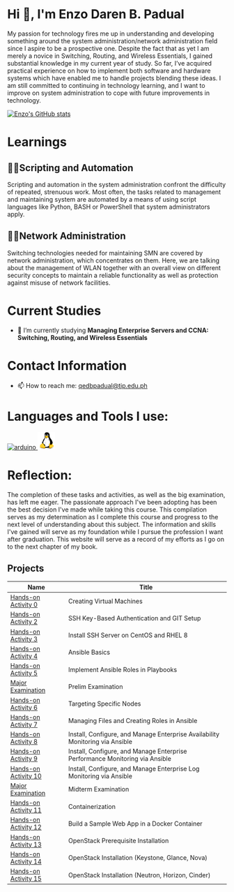 # Hi 👋, I'm Enzo Daren B. Padual

My passion for technology fires me up in understanding and developing something around the system administration/network administration field since I aspire to be a prospective one. Despite the fact that as yet I am merely a novice in Switching, Routing, and Wireless Essentials, I gained substantial knowledge in my current year of study. So far, I’ve acquired practical experience on how to implement both software and hardware systems which have enabled me to handle projects blending these ideas. I am still committed to continuing in technology learning, and I want to improve on system administration to cope with future improvements in technology.

[![Enzo's GitHub stats](https://github-readme-stats.vercel.app/api?username=Itanaki)](https://github.com/Itanaki/github-readme-stats)

# Learnings

## 🧑‍💻Scripting and Automation

Scripting and automation in the system administration confront the difficulty of repeated, strenuous work. Most often, the tasks related to management and maintaining system are automated by a means of using script languages like Python, BASH or PowerShell that system administrators apply.

## 🛜🚆Network Administration

Switching technologies needed for maintaining SMN are covered by network administration, which concentrates on them. Here, we are talking about the management of WLAN together with an overall view on different security concepts to maintain a reliable functionality as well as protection against misuse of network facilities.

# Current Studies

- 🌱 I’m currently studying **Managing Enterprise Servers and CCNA: Switching, Routing, and Wireless Essentials**
  
# Contact Information

- 📫 How to reach me: [qedbpadual@tip.edu.ph](mailto:qedbpadual@tip.edu.ph)

# Languages and Tools I use:
<p align="left"> <a href="https://www.arduino.cc/" target="_blank" rel="noreferrer"> <img src="https://cdn.worldvectorlogo.com/logos/arduino-1.svg" alt="arduino" width="40" height="40"/> </a> <a href="https://www.linux.org/" target="_blank" rel="noreferrer"> <img src="https://raw.githubusercontent.com/devicons/devicon/master/icons/linux/linux-original.svg" alt="linux" width="40" height="40"/> </a> </p>

# Reflection:
The completion of these tasks and activities, as well as the big examination, has left me eager. The passionate approach I've been adopting has been the best decision I've made while taking this course. This compilation serves as my determination as I complete this course and progress to the next level of understanding about this subject. The information and skills I've gained will serve as my foundation while I pursue the profession I want after graduation. This website will serve as a record of my efforts as I go on to the next chapter of my book.


## Projects

| Name         | Title      |
| ------------ | ---------- |
| [Hands-on Activity 0](https://github.com/Itanaki/Itanaki.github.io/blob/cf92e23d9410f9fe04af95526aaa8c1780cad8a5/Activity%200%20-%20Creating%20Virtual%20Machines%20in%20Microsoft%20Azure%20(Padual).pdf)   | Creating Virtual Machines   |
| [Hands-on Activity 2](https://github.com/Itanaki/Itanaki.github.io/blob/5e761d2ad07c3fe2e757eba9423b7c60f8ef8635/Activity%202%20-%20SSH%20Key-Based%20Authentication%20and%20GIT%20Setup-1%20(padual).pdf)   | SSH Key-Based Authentication and GIT Setup  |
| [Hands-on Activity 3](https://github.com/Itanaki/Itanaki.github.io/blob/5e761d2ad07c3fe2e757eba9423b7c60f8ef8635/Activity%203%20-%20Install%20SSH%20server%20on%20CentOS%20or%20RHEL%208.pdf)   | Install SSH Server on CentOS and RHEL 8    |
| [Hands-on Activity 4](https://github.com/Itanaki/HOA4)   | Ansible Basics    |
| [Hands-on Activity 5](https://github.com/Itanaki/HOA5)   | Implement Ansible Roles in Playbooks    |
| [Major Examination](https://github.com/Itanaki/Padual_PrelimExam)   | Prelim Examination    |
| [Hands-on Activity 6](https://github.com/Itanaki/HOA6)   | Targeting Specific Nodes    |
| [Hands-on Activity 7](https://github.com/Itanaki/HOA7)   | Managing Files and Creating Roles in Ansible    |
| [Hands-on Activity 8](https://github.com/Itanaki/HOA8)   | Install, Configure, and Manage Enterprise Availability Monitoring via Ansible   |
| [Hands-on Activity 9](https://github.com/Itanaki/HOA9)   | Install, Configure, and Manage Enterprise Performance Monitoring via Ansible    |
| [Hands-on Activity 10](https://github.com/Itanaki/HOA10)   | Install, Configure, and Manage Enterprise Log Monitoring via Ansible    |
| [Major Examination](https://github.com/Itanaki/CPE_MIDEXAM_PADUAL)  | Midterm Examination    |
| [Hands-on Activity 11](https://github.com/Itanaki/HOA11)   | Containerization    |
| [Hands-on Activity 12](https://github.com/Itanaki/HOA12)  | Build a Sample Web App in a Docker Container    |
| [Hands-on Activity 13](https://github.com/Itanaki/HOA13)   | OpenStack Prerequisite Installation    |
| [Hands-on Activity 14](https://github.com/Itanaki/HOA14_Ub)   | OpenStack Installation (Keystone, Glance, Nova)    |
| [Hands-on Activity 15](https://github.com/Itanaki/HOA15)   | OpenStack Installation (Neutron, Horizon, Cinder)    |
